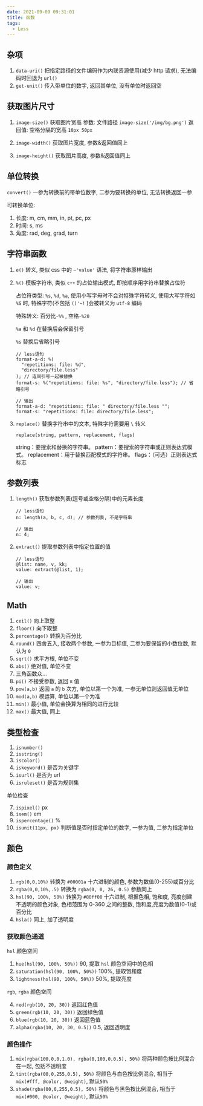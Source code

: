 ```yaml
---
date: 2021-09-09 09:31:01
title: 函数
tags:
  - Less
---
```


## 杂项

1. `data-uri()` 把指定路径的文件编码作为内联资源使用(减少 http 请求), 无法编码时回退为 `url()`
2. `get-unit()` 传入带单位的数字, 返回其单位, 没有单位时返回空

## 获取图片尺寸

1. `image-size()` 获取图片宽高
   参数: 文件路径 `image-size('/img/bg.png')`
   返回值: 空格分隔的宽高 `10px 50px`

2. `image-width()` 获取图片宽度, 参数&返回值同上
3. `image-height()` 获取图片高度, 参数&返回值同上

## 单位转换

`convert()` 一参为转换前的带单位数字, 二参为要转换的单位, 无法转换返回一参

可转换单位:

1. 长度: m, cm, mm, in, pt, pc, px
2. 时间: s, ms
3. 角度: rad, deg, grad, turn

## 字符串函数

1. `e()` 转义, 类似 css 中的 `~'value'` 语法, 将字符串原样输出
2. `%()` 模板字符串, 类似 `c++` 的占位输出模式, 即按顺序用字符串替换占位符

   占位符类型: `%s`, `%d`, `%a`, 使用小写字母时不会对特殊字符转义, 使用大写字符如 `%S` 时, 特殊字符(不包括 `()'~!` )会被转义为 `utf-8` 编码

   特殊转义: 百分比-`%%` , 空格-`%20`

   `%a` 和 `%d` 在替换后会保留引号

   `%s` 替换后省略引号

   ```less
   // less语句
   format-a-d: %(
     "repetitions: file: %d",
     "directory/file.less"
   ); // 连同引号一起被替换
   format-s: %("repetitions: file: %s", "directory/file.less"); // 省略引号

   // 输出
   format-a-d: "repetitions: file: " directory/file.less "";
   format-s: "repetitions: file: directory/file.less";
   ```

3. `replace()` 替换字符串中的文本, 特殊字符需要用 `\` 转义

   `replace(string, pattern, replacement, flags)`

   string：要搜索和替换的字符串。
   pattern：要搜索的字符串或正则表达式模式。
   replacement：用于替换匹配模式的字符串。
   flags：（可选）正则表达式标志

## 参数列表

1. `length()` 获取参数列表(逗号或空格分隔)中的元素长度

   ```less
   // less语句
   n: length(a, b, c, d); // 参数列表, 不是字符串

   // 输出
   n: 4;
   ```

2. `extract()` 提取参数列表中指定位置的值

   ```less
   // less语句
   @list: name, v, kk;
   value: extract(@list, 1);

   // 输出
   value: v;
   ```

## Math

1. `ceil()` 向上取整
2. `floor()` 向下取整
3. `percentage()` 转换为百分比
4. `round()` 四舍五入, 接收两个参数, 一参为目标值, 二参为要保留的小数位数, 默认为 `0`
5. `sqrt()` 求平方根, 单位不变
6. `abs()` 绝对值, 单位不变
7. 三角函数众...
8. `pi()` 不接受参数, 返回 `π` 值
9. `pow(a,b)` 返回 `a` 的 `b` 次方, 单位以第一个为准, 一参无单位则返回值无单位
10. `mod(a,b)` 模运算, 单位以第一个为准
11. `min()` 最小值, 单位会换算为相同的进行比较
12. `max()` 最大值, 同上

## 类型检查

1. `isnumber()`
2. `isstring()`
3. `iscolor()`
4. `iskeyword()` 是否为关键字
5. `isurl()` 是否为 url
6. `isruleset()` 是否为规则集

单位检查

7. `ispixel()` px
8. `isem()` em
9. `ispercentage()` %
10. `isunit(11px, px)` 判断值是否时指定单位的数字, 一参为值, 二参为指定单位

## 颜色

### 颜色定义

1. `rgb(0,0,10%)` 转换为 `#00001a` 十六进制的颜色, 参数为数值(0-255)或百分比
2. `rgba(0,0,10%,.5)` 转换为 `rgba(0, 0, 26, 0.5)` 参数同上
3. `hsl(90, 100%, 50%)` 转换为 `#80ff00` 十六进制, 根据色相, 饱和度, 亮度创建不透明的颜色对象, 色相范围为 0-360 之间的整数, 饱和度,亮度为数值(0-1)或百分比
4. `hsla()` 同上, 加了透明度

### 获取颜色通道

`hsl` 颜色空间

1. `hue(hsl(90, 100%, 50%))` 90, 提取 `hsl` 颜色空间中的色相
2. `saturation(hsl(90, 100%, 50%))` 100%, 提取饱和度
3. `lightness(hsl(90, 100%, 50%))` 50%, 提取亮度

`rgb`, `rgba` 颜色空间

4. `red(rgb(10, 20, 30))` 返回红色值
5. `green(rgb(10, 20, 30))` 返回绿色值
6. `blue(rgb(10, 20, 30))` 返回蓝色值
7. `alpha(rgba(10, 20, 30, 0.5))` 0.5, 返回透明度

### 颜色操作

1. `mix(rgba(100,0,0,1.0), rgba(0,100,0,0.5), 50%)` 将两种颜色按比例混合在一起, 包括不透明度
2. `tint(rgba(00,0,255,0.5), 50%)` 将颜色与白色按比例混合, 相当于 `mix(#fff, @color, @weight)`, 默认`50%`
3. `shade(rgba(00,0,255,0.5), 50%)` 将颜色与黑色按比例混合, 相当于 `mix(#000, @color, @weight)`, 默认`50%`
